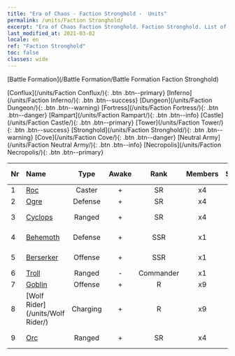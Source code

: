 ```yaml
---
title: "Era of Chaos - Faction Stronghold -  Units"
permalink: /units/Faction Stronghold/
excerpt: "Era of Chaos Faction Stronghold. Faction Stronghold. List of Faction in Era of Chaos"
last_modified_at: 2021-03-02
locale: en
ref: "Faction Stronghold"
toc: false
classes: wide
---
```

  [Battle Formation](/Battle Formation/Battle Formation Faction Stronghold)

 [Conflux](/units/Faction Conflux/){: .btn .btn--primary} [Inferno](/units/Faction Inferno/){: .btn .btn--success} [Dungeon](/units/Faction Dungeon/){: .btn .btn--warning} [Fortress](/units/Faction Fortress/){: .btn .btn--danger} [Rampart](/units/Faction Rampart/){: .btn .btn--info} [Castle](/units/Faction Castle/){: .btn .btn--primary} [Tower](/units/Faction Tower/){: .btn .btn--success} [Stronghold](/units/Faction Stronghold/){: .btn .btn--warning} [Cove](/units/Faction Cove/){: .btn .btn--danger} [Neutral Army](/units/Faction Neutral Army/){: .btn .btn--info} [Necropolis](/units/Faction Necropolis/){: .btn .btn--primary} 

  | Nr |         Name        |   Type   | Awake |    Rank   |   Members     |  Stars  |  Attack  |     HP    | Awaken Name  |
  |:---|:--------------------|:--------:|:-----:|:---------:|:-------------:|:-------:|:--------:|:---------:|:-------------|
  | 1 | [Roc](/units/Roc/) | Caster | + | SR | x4 | <i class="fas fa-star"/><i class="fas fa-star"/> | 792.0 | 4978 |  Thunderbird  |
  | 2 | [Ogre](/units/Ogre/) | Defense | + | SR | x4 | <i class="fas fa-star"/><i class="fas fa-star"/> | 107.6 | 2523 |  Ogre Mage  |
  | 3 | [Cyclops](/units/Cyclops/) | Ranged | + | SR | x4 | <i class="fas fa-star"/><i class="fas fa-star"/> | 678.8 | 5091 |  Cyclops King  |
  | 4 | [Behemoth](/units/Behemoth/) | Defense | + | SSR | x1 | <i class="fas fa-star"/><i class="fas fa-star"/><i class="fas fa-star"/> | 407.3 | 10182 |  Ancient Behemoth  |
  | 5 | [Berserker](/units/Berserker/) | Offense | + | SSR | x1 | <i class="fas fa-star"/><i class="fas fa-star"/><i class="fas fa-star"/> | 678.8 | 5317 |  Death Howler  |
  | 6 | [Troll](/units/Troll/) | Ranged | - | Commander | x1 | <i class="fas fa-star"/><i class="fas fa-star"/><i class="fas fa-star"/> | 1018.3 | 9051 |   -   |
  | 7 | [Goblin](/units/Goblin/) | Offense | + | R | x9 | <i class="fas fa-star"/> | 82.7 | 761 |  Hobgoblin  |
  | 8 | [Wolf Rider](/units/Wolf Rider/) | Charging | + | R | x9 | <i class="fas fa-star"/> | 72.8 | 860 |  Wolf Raider  |
  | 9 | [Orc](/units/Orc/) | Ranged | + | SR | x4 | <i class="fas fa-star"/><i class="fas fa-star"/> | 82.7 | 662 |  Orc Commander  |
